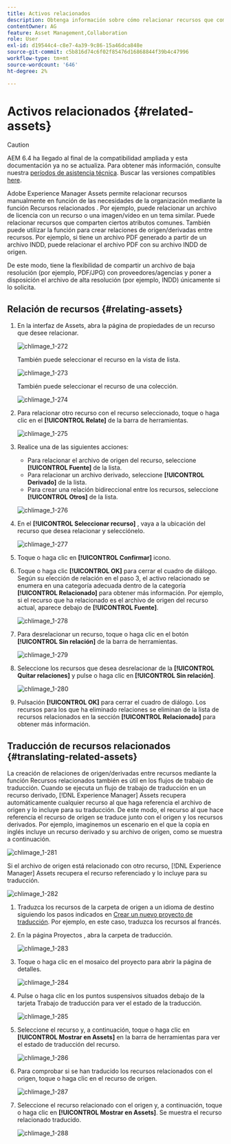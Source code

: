 ```yaml
---
title: Activos relacionados
description: Obtenga información sobre cómo relacionar recursos que comparten ciertos atributos comunes. También puede utilizar la función para crear relaciones de origen/derivadas entre recursos.
contentOwner: AG
feature: Asset Management,Collaboration
role: User
exl-id: d19544c4-c8e7-4a39-9c86-15a46dca848e
source-git-commit: c5b816d74c6f02f85476d16868844f39b4c47996
workflow-type: tm+mt
source-wordcount: '646'
ht-degree: 2%

---
```


# Activos relacionados {#related-assets}

>[!CAUTION]
>
>AEM 6.4 ha llegado al final de la compatibilidad ampliada y esta documentación ya no se actualiza. Para obtener más información, consulte nuestra [períodos de asistencia técnica](https://helpx.adobe.com/es/support/programs/eol-matrix.html). Buscar las versiones compatibles [here](https://experienceleague.adobe.com/docs/).

Adobe Experience Manager Assets permite relacionar recursos manualmente en función de las necesidades de la organización mediante la función Recursos relacionados . Por ejemplo, puede relacionar un archivo de licencia con un recurso o una imagen/vídeo en un tema similar. Puede relacionar recursos que comparten ciertos atributos comunes. También puede utilizar la función para crear relaciones de origen/derivadas entre recursos. Por ejemplo, si tiene un archivo PDF generado a partir de un archivo INDD, puede relacionar el archivo PDF con su archivo INDD de origen.

De este modo, tiene la flexibilidad de compartir un archivo de baja resolución (por ejemplo, PDF/JPG) con proveedores/agencias y poner a disposición el archivo de alta resolución (por ejemplo, INDD) únicamente si lo solicita.

## Relación de recursos {#relating-assets}

1. En la interfaz de Assets, abra la página de propiedades de un recurso que desee relacionar.

   ![chlimage_1-272](assets/chlimage_1-272.png)

   También puede seleccionar el recurso en la vista de lista.

   ![chlimage_1-273](assets/chlimage_1-273.png)

   También puede seleccionar el recurso de una colección.

   ![chlimage_1-274](assets/chlimage_1-274.png)

1. Para relacionar otro recurso con el recurso seleccionado, toque o haga clic en el **[!UICONTROL Relate]** de la barra de herramientas.

   ![chlimage_1-275](assets/chlimage_1-275.png)

1. Realice una de las siguientes acciones:

   * Para relacionar el archivo de origen del recurso, seleccione **[!UICONTROL Fuente]** de la lista.
   * Para relacionar un archivo derivado, seleccione **[!UICONTROL Derivado]** de la lista.
   * Para crear una relación bidireccional entre los recursos, seleccione **[!UICONTROL Otros]** de la lista.

   ![chlimage_1-276](assets/chlimage_1-276.png)

1. En el **[!UICONTROL Seleccionar recurso]** , vaya a la ubicación del recurso que desea relacionar y selecciónelo.

   ![chlimage_1-277](assets/chlimage_1-277.png)

1. Toque o haga clic en **[!UICONTROL Confirmar]** icono.
1. Toque o haga clic **[!UICONTROL OK]** para cerrar el cuadro de diálogo. Según su elección de relación en el paso 3, el activo relacionado se enumera en una categoría adecuada dentro de la categoría **[!UICONTROL Relacionado]** para obtener más información. Por ejemplo, si el recurso que ha relacionado es el archivo de origen del recurso actual, aparece debajo de **[!UICONTROL Fuente]**.

   ![chlimage_1-278](assets/chlimage_1-278.png)

1. Para desrelacionar un recurso, toque o haga clic en el botón **[!UICONTROL Sin relación]** de la barra de herramientas.

   ![chlimage_1-279](assets/chlimage_1-279.png)

1. Seleccione los recursos que desea desrelacionar de la **[!UICONTROL Quitar relaciones]** y pulse o haga clic en **[!UICONTROL Sin relación]**.

   ![chlimage_1-280](assets/chlimage_1-280.png)

1. Pulsación **[!UICONTROL OK]** para cerrar el cuadro de diálogo. Los recursos para los que ha eliminado relaciones se eliminan de la lista de recursos relacionados en la sección **[!UICONTROL Relacionado]** para obtener más información.

## Traducción de recursos relacionados {#translating-related-assets}

La creación de relaciones de origen/derivadas entre recursos mediante la función Recursos relacionados también es útil en los flujos de trabajo de traducción. Cuando se ejecuta un flujo de trabajo de traducción en un recurso derivado, [!DNL Experience Manager] Assets recupera automáticamente cualquier recurso al que haga referencia el archivo de origen y lo incluye para su traducción. De este modo, el recurso al que hace referencia el recurso de origen se traduce junto con el origen y los recursos derivados. Por ejemplo, imaginemos un escenario en el que la copia en inglés incluye un recurso derivado y su archivo de origen, como se muestra a continuación.

![chlimage_1-281](assets/chlimage_1-281.png)

Si el archivo de origen está relacionado con otro recurso, [!DNL Experience Manager] Assets recupera el recurso referenciado y lo incluye para su traducción.

![chlimage_1-282](assets/chlimage_1-282.png)

1. Traduzca los recursos de la carpeta de origen a un idioma de destino siguiendo los pasos indicados en [Crear un nuevo proyecto de traducción](translation-projects.md#create-a-new-translation-project). Por ejemplo, en este caso, traduzca los recursos al francés.
1. En la página Proyectos , abra la carpeta de traducción.

   ![chlimage_1-283](assets/chlimage_1-283.png)

1. Toque o haga clic en el mosaico del proyecto para abrir la página de detalles.

   ![chlimage_1-284](assets/chlimage_1-284.png)

1. Pulse o haga clic en los puntos suspensivos situados debajo de la tarjeta Trabajo de traducción para ver el estado de la traducción.

   ![chlimage_1-285](assets/chlimage_1-285.png)

1. Seleccione el recurso y, a continuación, toque o haga clic en **[!UICONTROL Mostrar en Assets]** en la barra de herramientas para ver el estado de traducción del recurso.

   ![chlimage_1-286](assets/chlimage_1-286.png)

1. Para comprobar si se han traducido los recursos relacionados con el origen, toque o haga clic en el recurso de origen.

   ![chlimage_1-287](assets/chlimage_1-287.png)

1. Seleccione el recurso relacionado con el origen y, a continuación, toque o haga clic en **[!UICONTROL Mostrar en Assets]**. Se muestra el recurso relacionado traducido.

   ![chlimage_1-288](assets/chlimage_1-288.png)
